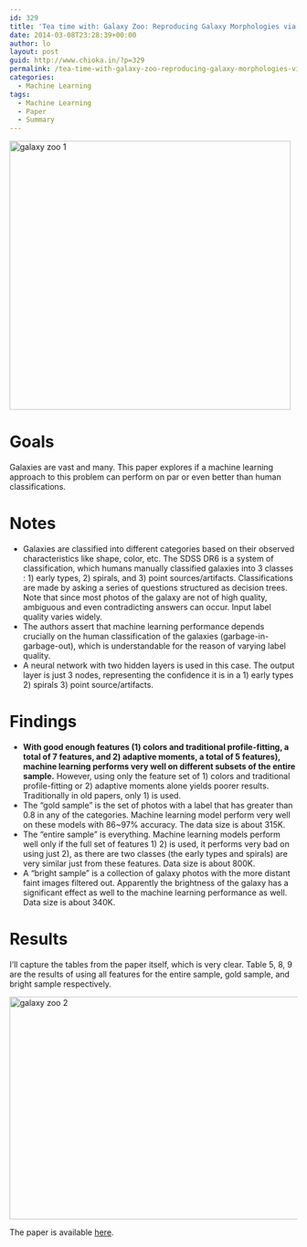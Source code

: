 ```yaml
---
id: 329
title: 'Tea time with: Galaxy Zoo: Reproducing Galaxy Morphologies via Machine Learning'
date: 2014-03-08T23:28:39+00:00
author: lo
layout: post
guid: http://www.chioka.in/?p=329
permalink: /tea-time-with-galaxy-zoo-reproducing-galaxy-morphologies-via-machine-learning/
categories:
  - Machine Learning
tags:
  - Machine Learning
  - Paper
  - Summary
---
```

[<img class="aligncenter size-full wp-image-330" alt="galaxy zoo 1" src="http://www.chioka.in/wp-content/uploads/2014/03/galaxy-zoo-1.png" width="492" height="471" />](http://www.chioka.in/wp-content/uploads/2014/03/galaxy-zoo-1.png)

# Goals

Galaxies are vast and many. This paper explores if a machine learning approach to this problem can perform on par or even better than human classifications.

# Notes

  * Galaxies are classified into different categories based on their observed characteristics like shape, color, etc. The SDSS DR6 is a system of classification, which humans manually classified galaxies into 3 classes : 1) early types, 2) spirals, and 3) point sources/artifacts. Classifications are made by asking a series of questions structured as decision trees. Note that since most photos of the galaxy are not of high quality, ambiguous and even contradicting answers can occur. Input label quality varies widely.
  * The authors assert that machine learning performance depends crucially on the human classification of the galaxies (garbage-in-garbage-out), which is understandable for the reason of varying label quality.
  * A neural network with two hidden layers is used in this case. The output layer is just 3 nodes, representing the confidence it is in a 1) early types 2) spirals 3) point source/artifacts.

# Findings

  * **With good enough features (1) colors and traditional profile-fitting, a total of 7 features, and 2) adaptive moments, a total of 5 features), machine learning performs very well on different subsets of the entire sample.** However, using only the feature set of 1) colors and traditional profile-fitting or 2) adaptive moments alone yields poorer results. Traditionally in old papers, only 1) is used.
  * The &#8220;gold sample&#8221; is the set of photos with a label that has greater than 0.8 in any of the categories. Machine learning model perform very well on these models with 86~97% accuracy. The data size is about 315K.
  * The &#8220;entire sample&#8221; is everything. Machine learning models perform well only if the full set of features 1) 2) is used, it performs very bad on using just 2), as there are two classes (the early types and spirals) are very similar just from these features. Data size is about 800K.
  * A &#8220;bright sample&#8221; is a collection of galaxy photos with the more distant faint images filtered out. Apparently the brightness of the galaxy has a significant effect as well to the machine learning performance as well. Data size is about 340K.

# Results

I&#8217;ll capture the tables from the paper itself, which is very clear. Table 5, 8, 9 are the results of using all features for the entire sample, gold sample, and bright sample respectively.

[<img class="aligncenter size-medium wp-image-332" alt="galaxy zoo 2" src="http://www.chioka.in/wp-content/uploads/2014/03/galaxy-zoo-2-580x390.png" width="580" height="390" srcset="http://ckieric.webfactional.com/wp-content/uploads/2014/03/galaxy-zoo-2-580x390.png 580w, http://ckieric.webfactional.com/wp-content/uploads/2014/03/galaxy-zoo-2-624x420.png 624w, http://ckieric.webfactional.com/wp-content/uploads/2014/03/galaxy-zoo-2.png 882w" sizes="(max-width: 580px) 100vw, 580px" />](http://www.chioka.in/wp-content/uploads/2014/03/galaxy-zoo-2.png)

<div>
</div>

The paper is available [here](http://arxiv.org/abs/0908.2033).

&nbsp;